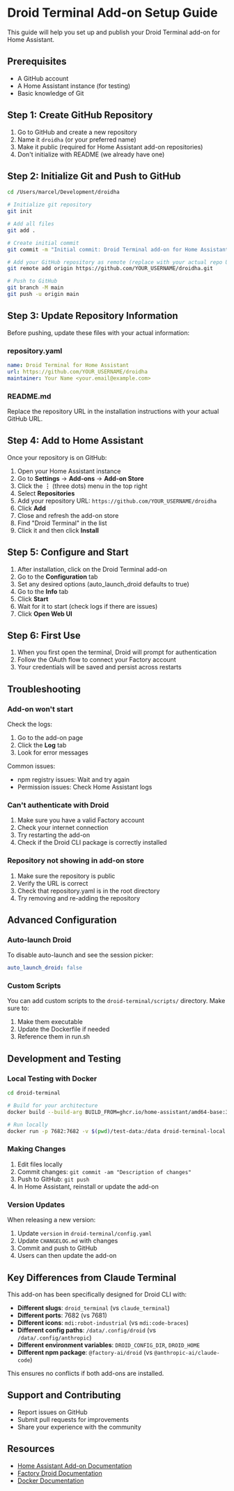 # Droid Terminal Add-on Setup Guide

This guide will help you set up and publish your Droid Terminal add-on for Home Assistant.

## Prerequisites

- A GitHub account
- A Home Assistant instance (for testing)
- Basic knowledge of Git

## Step 1: Create GitHub Repository

1. Go to GitHub and create a new repository
2. Name it `droidha` (or your preferred name)
3. Make it public (required for Home Assistant add-on repositories)
4. Don't initialize with README (we already have one)

## Step 2: Initialize Git and Push to GitHub

```bash
cd /Users/marcel/Development/droidha

# Initialize git repository
git init

# Add all files
git add .

# Create initial commit
git commit -m "Initial commit: Droid Terminal add-on for Home Assistant"

# Add your GitHub repository as remote (replace with your actual repo URL)
git remote add origin https://github.com/YOUR_USERNAME/droidha.git

# Push to GitHub
git branch -M main
git push -u origin main
```

## Step 3: Update Repository Information

Before pushing, update these files with your actual information:

### repository.yaml
```yaml
name: Droid Terminal for Home Assistant
url: https://github.com/YOUR_USERNAME/droidha
maintainer: Your Name <your.email@example.com>
```

### README.md
Replace the repository URL in the installation instructions with your actual GitHub URL.

## Step 4: Add to Home Assistant

Once your repository is on GitHub:

1. Open your Home Assistant instance
2. Go to **Settings** → **Add-ons** → **Add-on Store**
3. Click the **⋮** (three dots) menu in the top right
4. Select **Repositories**
5. Add your repository URL: `https://github.com/YOUR_USERNAME/droidha`
6. Click **Add**
7. Close and refresh the add-on store
8. Find "Droid Terminal" in the list
9. Click it and then click **Install**

## Step 5: Configure and Start

1. After installation, click on the Droid Terminal add-on
2. Go to the **Configuration** tab
3. Set any desired options (auto_launch_droid defaults to true)
4. Go to the **Info** tab
5. Click **Start**
6. Wait for it to start (check logs if there are issues)
7. Click **Open Web UI**

## Step 6: First Use

1. When you first open the terminal, Droid will prompt for authentication
2. Follow the OAuth flow to connect your Factory account
3. Your credentials will be saved and persist across restarts

## Troubleshooting

### Add-on won't start

Check the logs:
1. Go to the add-on page
2. Click the **Log** tab
3. Look for error messages

Common issues:
- npm registry issues: Wait and try again
- Permission issues: Check Home Assistant logs

### Can't authenticate with Droid

1. Make sure you have a valid Factory account
2. Check your internet connection
3. Try restarting the add-on
4. Check if the Droid CLI package is correctly installed

### Repository not showing in add-on store

1. Make sure the repository is public
2. Verify the URL is correct
3. Check that repository.yaml is in the root directory
4. Try removing and re-adding the repository

## Advanced Configuration

### Auto-launch Droid

To disable auto-launch and see the session picker:

```yaml
auto_launch_droid: false
```

### Custom Scripts

You can add custom scripts to the `droid-terminal/scripts/` directory. Make sure to:
1. Make them executable
2. Update the Dockerfile if needed
3. Reference them in run.sh

## Development and Testing

### Local Testing with Docker

```bash
cd droid-terminal

# Build for your architecture
docker build --build-arg BUILD_FROM=ghcr.io/home-assistant/amd64-base:3.19 -t droid-terminal-local .

# Run locally
docker run -p 7682:7682 -v $(pwd)/test-data:/data droid-terminal-local
```

### Making Changes

1. Edit files locally
2. Commit changes: `git commit -am "Description of changes"`
3. Push to GitHub: `git push`
4. In Home Assistant, reinstall or update the add-on

### Version Updates

When releasing a new version:
1. Update `version` in `droid-terminal/config.yaml`
2. Update `CHANGELOG.md` with changes
3. Commit and push to GitHub
4. Users can then update the add-on

## Key Differences from Claude Terminal

This add-on has been specifically designed for Droid CLI with:

- **Different slugs**: `droid_terminal` (vs `claude_terminal`)
- **Different ports**: 7682 (vs 7681)
- **Different icons**: `mdi:robot-industrial` (vs `mdi:code-braces`)
- **Different config paths**: `/data/.config/droid` (vs `/data/.config/anthropic`)
- **Different environment variables**: `DROID_CONFIG_DIR`, `DROID_HOME`
- **Different npm package**: `@factory-ai/droid` (vs `@anthropic-ai/claude-code`)

This ensures no conflicts if both add-ons are installed.

## Support and Contributing

- Report issues on GitHub
- Submit pull requests for improvements
- Share your experience with the community

## Resources

- [Home Assistant Add-on Documentation](https://developers.home-assistant.io/docs/add-ons)
- [Factory Droid Documentation](https://factory.ai/docs)
- [Docker Documentation](https://docs.docker.com/)
